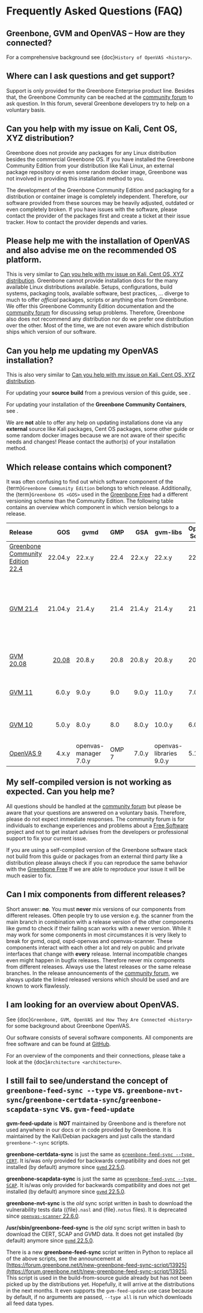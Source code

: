 # Frequently Asked Questions (FAQ)

## Greenbone, GVM and OpenVAS – How are they connected?

For a comprehensive background see {doc}`History of OpenVAS <history>`.

## Where can I ask questions and get support?

Support is only provided for the Greenbone Enterprise product line.
Besides that, the Greenbone Community can be reached at the [community forum]
to ask question. In this forum, several Greenbone developers try to help on a
voluntary basis.

## Can you help with my issue on Kali, Cent OS, XYZ distribution?

Greenbone does not provide any packages for any Linux distribution besides the
commercial Greenbone OS. If you have installed the Greenbone Community Edition
from your distribution like Kali Linux, an external package repository
or even some random docker image, Greenbone was not involved in providing this
installation method to you.

The development of the Greenbone Community Edition and packaging for a
distribution or container image is completely independent. Therefore, our
software provided from these sources may be heavily adjusted, outdated or even
completely broken. If you have issues with the software, please contact the
provider of the packages first and create a ticket at their issue tracker. How
to contact the provider depends and varies.

## Please help me with the installation of OpenVAS and also advise me on the recommended OS platform.

This is very similar to [Can you help with my issue on Kali, Cent OS, XYZ distribution](#can-you-help-with-my-issue-on-kali-cent-os-xyz-distribution).
Greenbone cannot provide installation docs for the many available Linux
distributions available. Setups, configurations, build systems, packaging tools,
available software, best practices, ... diverge to much to offer *official*
packages, scripts or anything else from Greenbone. We offer this Greenbone Community Edition
documentation and the [community forum] for discussing setup problems. Therefore,
Greenbone also does not recommend any distribution nor do we prefer one
distribution over the other. Most of the time, we are not even aware which
distribution ships which version of our software.

## Can you help me updating my OpenVAS installation?

This is also very similar to [Can you help with my issue on Kali, Cent OS, XYZ distribution](#can-you-help-with-my-issue-on-kali-cent-os-xyz-distribution).

For updating your **source build** from a previous version of this guide, see [](./22.4/source-build/workflows.md#updating-to-newer-releases).

For updating your installation of the **Greenbone Community Containers**, see
[](./22.4/container/workflows.md#updating-the-greenbone-community-containers).

We are **not** able to offer any help on updating installations done via any
**external** source like Kali packages, Cent OS packages, some other guide or
some random docker images because we are not aware of their specific needs and
changes! Please contact the author(s) of your installation method.

## Which release contains which component?

It was often confusing to find out which software component of the
{term}`Greenbone Community Edition` belongs to which release. Additionally, the
{term}`Greenbone OS <GOS>` used in the [Greenbone Free](https://www.greenbone.net/en/greenbone-free/)
had a different versioning scheme than the Community Edition. The following
table contains an overview which component in which version belongs to a
release.

| Release | GOS | gvmd | GMP | GSA  | gvm-libs | OpenVAS Scanner | Notus Scanner | Status | Release Date |
|:--------|----:|------|-----|-----:|----------|-----------------|:-------------:|:------:|--------------|
| [Greenbone Community Edition 22.4](https://forum.greenbone.net/t/greenbone-community-edition-22-4-stable-initial-release-2022-07-25/12638) | 22.04.y | 22.x.y | 22.4 | 22.x.y | 22.x.y | 22.x.y | 22.x.y | stable | 2022-07-25 |
| [GVM 21.4](https://forum.greenbone.net/t/gvm-21-04-stable-initial-release-2021-04-16/8942) | 21.04.y | 21.4.y | 21.4 | 21.4.y | 21.4.y | 21.4.y | - | end-of-life ([Community Edition: since 2023-01-17](https://forum.greenbone.net/t/greenbone-community-edition-21-04-end-of-life/13837), [GOS: since 2023-04-03](https://forum.greenbone.net/t/greenbone-os-21-04-retired-final-patch-level-gos-21-04-26/14365)) | 2021-04-16 |
| [GVM 20.08](https://forum.greenbone.net/t/gvm-20-08-stable-initial-release-2020-08-12/6312) | [20.08](https://forum.greenbone.net/t/greenbone-os-20-08-0-released/6535) | 20.8.y | 20.8 | 20.8.y | 20.8.y | 20.8.y | - | end-of-life (since 2021-12-02) | 2020-08-12 |
| [GVM 11](https://forum.greenbone.net/t/gvm-11-stable-initial-release-2019-10-14/3674) | 6.0.y | 9.0.y | 9.0 | 9.0.y | 11.0.y | 7.0.y | - |end-of-life (since 2020-12-31) | 2019-10-14 |
| [GVM 10](https://forum.greenbone.net/t/gvm-10-old-stable-initial-release-2019-04-05/208) | 5.0.y | 8.0.y | 8.0 | 8.0.y | 10.0.y | 6.0.y | - | end-of-life (since 2020-12-31) | 2019-04-05 |
| [OpenVAS  9](https://forum.greenbone.net/t/gvm-9-end-of-life-initial-release-2017-03-07/211) | 4.x.y | openvas-manager 7.0.y | OMP 7 | 7.0.y | openvas-libraries 9.0.y | 5.1.y | - | end-of-life | 2017-03-07 |

## My self-compiled version is not working as expected. Can you help me?

All questions should be handled at the [community forum]
but please be aware that your questions are answered on a voluntary basis. Therefore,
please do not expect immediate responses. The community forum is for individuals
to exchange experiences and problems about a [Free Software](https://en.wikipedia.org/wiki/Free_software)
project and not to get instant advises from the developers or professional
support to fix your current issue.

If you are using a self-compiled version of the Greenbone software stack not build from this
guide or packages from an external third party like a distribution please always
check if you can reproduce the same behavior with the [Greenbone Free](https://www.greenbone.net/en/greenbone-free/)
If we are able to reproduce your issue it will be much easier to fix.

## Can I mix components from different releases?

Short answer: **no**. You must **never** mix versions of our components from
different releases. Often people try to use version e.g. the scanner from the
main branch in combination with a release version of the other components like
gvmd to check if their failing scan works with a newer version. While it may
work for some components in most circumstances it is very likely to break for
gvmd, ospd, ospd-openvas and openvas-scanner. These components interact with
each other a lot and rely on public and private interfaces that change with
**every** release. Internal incompatible changes even might happen in bugfix
releases. Therefore never mix components from different releases. Always use the
latest releases or the same release branches. In the release announcements of
the [community forum], we always update the linked released versions which should
be used and are known to work flawlessly.

## I am looking for an overview about OpenVAS.

See {doc}`Greenbone, GVM, OpenVAS and How They Are Connected <history>` for some
background about Greenbone OpenVAS.

Our software consists of several software components. All components
are free software and can be found at [GitHub](https://github.com/greenbone/).

For an overview of the components and their connections, please take a look at
the {doc}`Architecture <architecture>`.

[community forum]: https://forum.greenbone.net

## I still fail to see/understand the concept of `greenbone-feed-sync --type` vs. `greenbone-nvt-sync`/`greenbone-certdata-sync`/`greenbone-scapdata-sync` vs. `gvm-feed-update`

**gvm-feed-update** is **NOT** maintained by Greenbone and is therefore not used
anywhere in our docs or in code provided by Greenbone. It is maintained by the
Kali/Debian packagers and just calls the standard `greenbone-*-sync` scripts.

**greenbone-certdata-sync** is just the same as [`greenbone-feed-sync --type CERT`](https://github.com/greenbone/gvmd/blob/v22.5.0/tools/greenbone-certdata-sync.in).
It is/was only provided for backwards compatibility and does not get installed
(by default) anymore since [`gvmd` 22.5.0](https://github.com/greenbone/gvmd/releases/tag/v22.5.0).

**greenbone-scapdata-sync** is just the same as [`greenbone-feed-sync --type SCAP`](https://github.com/greenbone/gvmd/blob/v22.5.0/tools/greenbone-scapdata-sync.in).
 It is/was only provided for backwards compatibility and does not get installed
 (by default) anymore since [`gvmd` 22.5.0](https://github.com/greenbone/gvmd/releases/tag/v22.5.0).

**greenbone-nvt-sync** is the *old* sync script written in bash to download the
vulnerability tests data ({file}`.nasl` and {file}`.notus` files). It is deprecated since
[`openvas-scanner` 22.6.0](https://github.com/greenbone/openvas-scanner/releases/tag/v22.6.0).

**/usr/sbin/greenbone-feed-sync** is the *old* sync script written in bash to
download the CERT, SCAP and GVMD data. It does not get installed
(by default) anymore since [`gvmd` 22.5.0](https://github.com/greenbone/gvmd/releases/tag/v22.5.0).

There is a new **greenbone-feed-sync** script written in Python to replace all
of the above scripts, see the announcement at [https://forum.greenbone.net/t/new-greenbone-feed-sync-script/13925](https://forum.greenbone.net/t/new-greenbone-feed-sync-script/13925).
This script is used in the build-from-source guide already but has not been
picked up by the distributions yet. Hopefully, it will arrive at the
distributions in the next months. It even supports the `gvm-feed-update` use
case because by default, if no arguments are passed, `--type all` is run which
downloads all feed data types.
